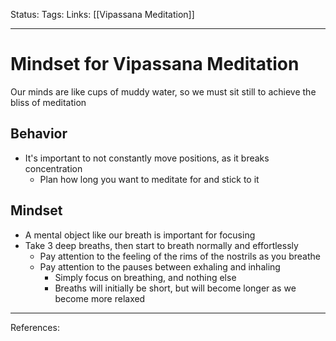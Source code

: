 Status:
Tags:
Links: [[Vipassana Meditation]]
___
# Mindset for Vipassana Meditation
Our minds are like cups of muddy water, so we must sit still to achieve the bliss of meditation
## Behavior
- It's important to not constantly move positions, as it breaks concentration
	- Plan how long you want to meditate for and stick to it
## Mindset
- A mental object like our breath is important for focusing
- Take 3 deep breaths, then start to breath normally and effortlessly
	- Pay attention to the feeling of the rims of the nostrils as you breathe
	- Pay attention to the pauses between exhaling and inhaling
		- Simply focus on breathing, and nothing else
		- Breaths will initially be short, but will become longer as we become more relaxed
___
References: